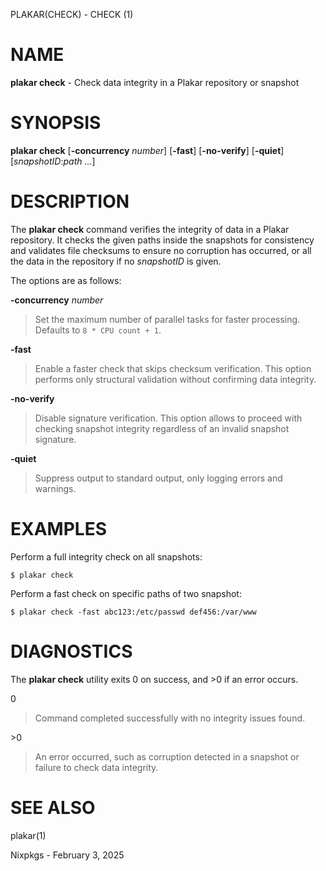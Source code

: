 PLAKAR(CHECK) - CHECK (1)

# NAME

**plakar check** - Check data integrity in a Plakar repository or snapshot

# SYNOPSIS

**plakar check**
\[**-concurrency**&nbsp;*number*]
\[**-fast**]
\[**-no-verify**]
\[**-quiet**]
\[*snapshotID*:*path&nbsp;...*]

# DESCRIPTION

The
**plakar check**
command verifies the integrity of data in a Plakar repository.
It checks the given paths inside the snapshots for consistency and
validates file checksums to ensure no corruption has occurred, or all
the data in the repository if no
*snapshotID*
is given.

The options are as follows:

**-concurrency** *number*

> Set the maximum number of parallel tasks for faster processing.
> Defaults to
> `8 * CPU count + 1`.

**-fast**

> Enable a faster check that skips checksum verification.
> This option performs only structural validation without confirming
> data integrity.

**-no-verify**

> Disable signature verification.
> This option allows to proceed with checking snapshot integrity
> regardless of an invalid snapshot signature.

**-quiet**

> Suppress output to standard output, only logging errors and warnings.

# EXAMPLES

Perform a full integrity check on all snapshots:

	$ plakar check

Perform a fast check on specific paths of two snapshot:

	$ plakar check -fast abc123:/etc/passwd def456:/var/www

# DIAGNOSTICS

The **plakar check** utility exits&#160;0 on success, and&#160;&gt;0 if an error occurs.

0

> Command completed successfully with no integrity issues found.

&gt;0

> An error occurred, such as corruption detected in a snapshot or
> failure to check data integrity.

# SEE ALSO

plakar(1)

Nixpkgs - February 3, 2025
